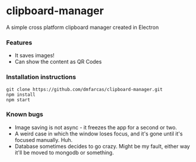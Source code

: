 # clipboard-manager
A simple cross platform clipboard manager created in Electron

### Features
* It saves images!
* Can show the content as QR Codes

### Installation instructions
```
git clone https://github.com/dmfarcas/clipboard-manager.git 
npm install
npm start
```


### Known bugs
* Image saving is not async - it freezes the app for a second or two.
* A weird case in which the window loses focus, and it's gone until it's focused manually. Huh.
* Database sometimes decides to go crazy. Might be my fault, either way it'll be moved to mongodb or something.
